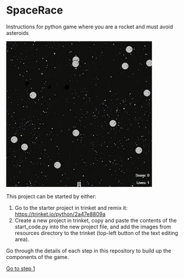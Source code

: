 # SpaceRace
Instructions for python game where you are a rocket and must avoid asteroids

![](demo.gif)

This project can be started by either:

1. Go to the starter project in trinket and remix it: https://trinket.io/python/2a47e8809a
2. Create a new project in trinket, copy and paste the contents of the start_code.py into the new project file, and add the images from resources directory to the trinket (top-left button of the text editing area).

Go through the details of each step in this repository to build up the components of the game.

[Go to step 1](step01-create_rocket/)
